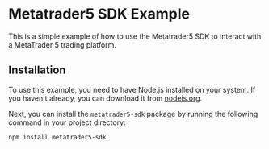 # Metatrader5 SDK Example

This is a simple example of how to use the Metatrader5 SDK to interact with a MetaTrader 5 trading platform.

## Installation

To use this example, you need to have Node.js installed on your system. If you haven't already, you can download it from [nodejs.org](https://nodejs.org/).

Next, you can install the `metatrader5-sdk` package by running the following command in your project directory:

```bash
npm install metatrader5-sdk
